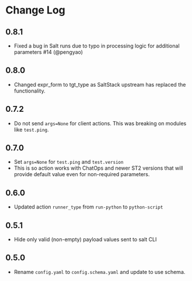 # Change Log

## 0.8.1

- Fixed a bug in Salt runs due to typo in processing logic for additional parameters #14 (@pengyao)

## 0.8.0

- Changed expr_form to tgt_type as SaltStack upstream has replaced the functionality.

## 0.7.2

- Do not send `args=None` for client actions. This was breaking on modules like `test.ping`.

## 0.7.0

- Set `args=None` for `test.ping` and `test.version`
- This is so action works with ChatOps and newer ST2 versions that will
  provide default value even for non-required parameters.

## 0.6.0

- Updated action `runner_type` from `run-python` to `python-script`

## 0.5.1

- Hide only valid (non-empty) payload values sent to salt CLI

## 0.5.0

- Rename `config.yaml` to `config.schema.yaml` and update to use schema.
